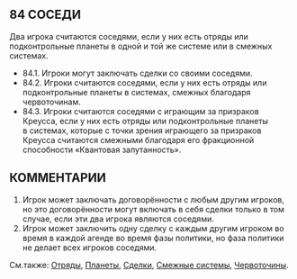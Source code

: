 84 СОСЕДИ
---

Два игрока считаются соседями, если у них есть отряды или подконтрольные планеты в одной и той же системе или в смежных системах.
* 84.1. Игроки могут заключать сделки со своими соседями.
* 84.2. Игроки считаются соседями, если у них есть отряды или подконтрольные планеты в системах, смежных благодаря червоточинам.
* 84.3. Игроки считаются соседями с играющим за призраков Креусса, если у них есть отряды или подконтрольные планеты в системах, которые с точки зрения играющего за призраков Креусса считаются смежными благодаря его фракционной способности «Квантовая запутанность».

КОММЕНТАРИИ
---
1) Игрок может заключать договорённости с любым другим игроков, но это договорённости могут включать в себя сделки только в том случае, если эти два игрока являются соседями.
2) Игрок может заключить одну сделку с каждым другим игроком во время в каждой агенде во время фазы политики, но фаза политики не делает всех игроков соседями.

См.также: [Отряды](units.md), [Планеты](planets.md), [Сделки](transactions.md), [Смежные системы](adjacency.md), [Червоточины](wormholes.md).
